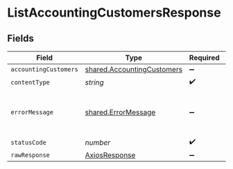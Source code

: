 # ListAccountingCustomersResponse


## Fields

| Field                                                                    | Type                                                                     | Required                                                                 | Description                                                              |
| ------------------------------------------------------------------------ | ------------------------------------------------------------------------ | ------------------------------------------------------------------------ | ------------------------------------------------------------------------ |
| `accountingCustomers`                                                    | [shared.AccountingCustomers](../../models/shared/accountingcustomers.md) | :heavy_minus_sign:                                                       | Success                                                                  |
| `contentType`                                                            | *string*                                                                 | :heavy_check_mark:                                                       | N/A                                                                      |
| `errorMessage`                                                           | [shared.ErrorMessage](../../models/shared/errormessage.md)               | :heavy_minus_sign:                                                       | Your `query` parameter was not correctly formed                          |
| `statusCode`                                                             | *number*                                                                 | :heavy_check_mark:                                                       | N/A                                                                      |
| `rawResponse`                                                            | [AxiosResponse](https://axios-http.com/docs/res_schema)                  | :heavy_minus_sign:                                                       | N/A                                                                      |